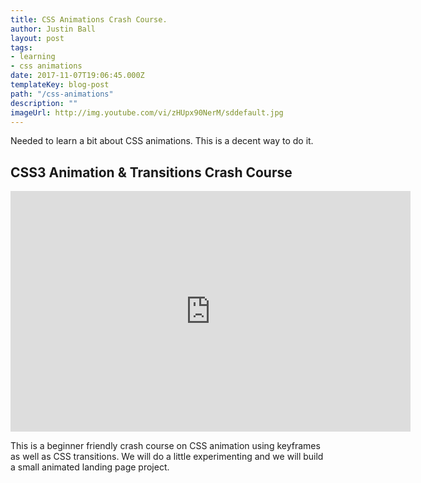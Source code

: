 ```yaml
---
title: CSS Animations Crash Course.
author: Justin Ball
layout: post
tags:
- learning
- css animations
date: 2017-11-07T19:06:45.000Z
templateKey: blog-post
path: "/css-animations"
description: ""
imageUrl: http://img.youtube.com/vi/zHUpx90NerM/sddefault.jpg
---
```

Needed to learn a bit about CSS animations. This is a decent way to do it.
<div id="zHUpx90NerM" class="youtube-video">
  <h2 class="youtube-title">CSS3 Animation & Transitions Crash Course</h2>
  <iframe src="https://www.youtube.com/embed/zHUpx90NerM" frameborder="0" width="640" height="385" allowfullscreen>
    <p>Your browser does not support iframes.</p>
  </iframe>
  <p class="youtube-description">This is a beginner friendly crash course on CSS animation using keyframes as well as CSS transitions. We will do a little experimenting and we will build a small animated landing page project.</p>
</div>
